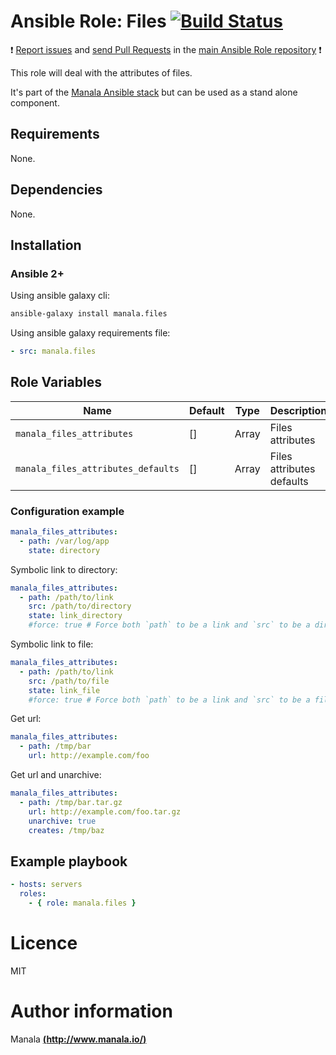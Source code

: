 # Ansible Role: Files [![Build Status](https://travis-ci.org/manala/ansible-role-files.svg?branch=master)](https://travis-ci.org/manala/ansible-role-files)

:exclamation: [Report issues](https://github.com/manala/ansible-roles/issues) and [send Pull Requests](https://github.com/manala/ansible-roles/pulls) in the [main Ansible Role repository](https://github.com/manala/ansible-roles) :exclamation:

This role will deal with the attributes of files.

It's part of the [Manala Ansible stack](http://www.manala.io) but can be used as a stand alone component.

## Requirements

None.

## Dependencies

None.

## Installation

### Ansible 2+

Using ansible galaxy cli:

```bash
ansible-galaxy install manala.files
```

Using ansible galaxy requirements file:

```yaml
- src: manala.files
```

## Role Variables

| Name                               | Default | Type   | Description               |
| ---------------------------------- | ------- | ------ | ------------------------- |
| `manala_files_attributes`          | []      | Array  | Files attributes          |
| `manala_files_attributes_defaults` | []      | Array  | Files attributes defaults |

### Configuration example

```yaml
manala_files_attributes:
  - path: /var/log/app
    state: directory
```

Symbolic link to directory:
```yaml
manala_files_attributes:
  - path: /path/to/link
    src: /path/to/directory
    state: link_directory
    #force: true # Force both `path` to be a link and `src` to be a directory
```

Symbolic link to file:
```yaml
manala_files_attributes:
  - path: /path/to/link
    src: /path/to/file
    state: link_file
    #force: true # Force both `path` to be a link and `src` to be a file
```

Get url:
```yaml
manala_files_attributes:
  - path: /tmp/bar
    url: http://example.com/foo
```

Get url and unarchive:
```yaml
manala_files_attributes:
  - path: /tmp/bar.tar.gz
    url: http://example.com/foo.tar.gz
    unarchive: true
    creates: /tmp/baz
```

## Example playbook

```yaml
- hosts: servers
  roles:
    - { role: manala.files }
```

# Licence

MIT

# Author information

Manala [**(http://www.manala.io/)**](http://www.manala.io)
